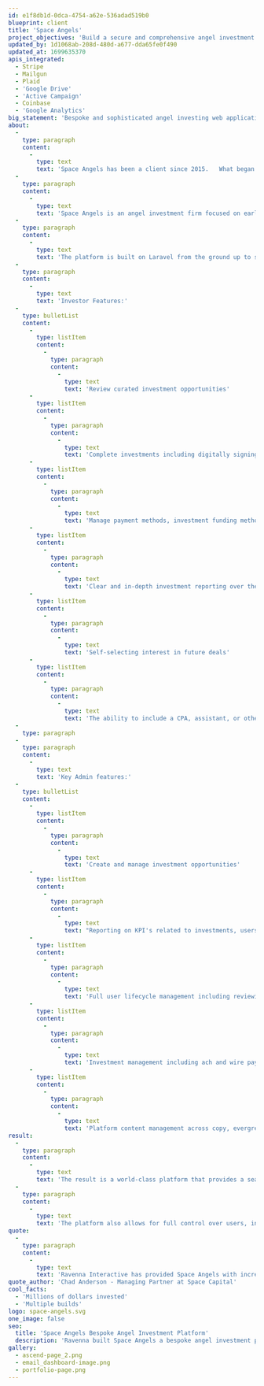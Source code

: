```yaml
---
id: e1f8db1d-0dca-4754-a62e-536adad519b0
blueprint: client
title: 'Space Angels'
project_objectives: 'Build a secure and comprehensive angel investment application'
updated_by: 1d1068ab-208d-480d-a677-dda65fe0f490
updated_at: 1699635370
apis_integrated:
  - Stripe
  - Mailgun
  - Plaid
  - 'Google Drive'
  - 'Active Campaign'
  - Coinbase
  - 'Google Analytics'
big_statement: 'Bespoke and sophisticated angel investing web application'
about:
  -
    type: paragraph
    content:
      -
        type: text
        text: 'Space Angels has been a client since 2015.   What began as a simple support contract has grown into two full web application builds and countless additional design and development engagements.  '
  -
    type: paragraph
    content:
      -
        type: text
        text: 'Space Angels is an angel investment firm focused on early-stage Space startups.   They operate a bespoke web-based investment platform from which they curate deals, manage members, and administrate the investments long term. '
  -
    type: paragraph
    content:
      -
        type: text
        text: 'The platform is built on Laravel from the ground up to support Space Angels and their investors.  The application feature-set is wide and covers Investors and system management.  '
  -
    type: paragraph
    content:
      -
        type: text
        text: 'Investor Features:'
  -
    type: bulletList
    content:
      -
        type: listItem
        content:
          -
            type: paragraph
            content:
              -
                type: text
                text: 'Review curated investment opportunities'
      -
        type: listItem
        content:
          -
            type: paragraph
            content:
              -
                type: text
                text: 'Complete investments including digitally signing the appropriate documents'
      -
        type: listItem
        content:
          -
            type: paragraph
            content:
              -
                type: text
                text: 'Manage payment methods, investment funding methods, and investment entities'
      -
        type: listItem
        content:
          -
            type: paragraph
            content:
              -
                type: text
                text: 'Clear and in-depth investment reporting over the life of an investment'
      -
        type: listItem
        content:
          -
            type: paragraph
            content:
              -
                type: text
                text: 'Self-selecting interest in future deals'
      -
        type: listItem
        content:
          -
            type: paragraph
            content:
              -
                type: text
                text: 'The ability to include a CPA, assistant, or other support staff in a limited capacity'
  -
    type: paragraph
  -
    type: paragraph
    content:
      -
        type: text
        text: 'Key Admin features:'
  -
    type: bulletList
    content:
      -
        type: listItem
        content:
          -
            type: paragraph
            content:
              -
                type: text
                text: 'Create and manage investment opportunities'
      -
        type: listItem
        content:
          -
            type: paragraph
            content:
              -
                type: text
                text: "Reporting on KPI's related to investments, users, interactions and more"
      -
        type: listItem
        content:
          -
            type: paragraph
            content:
              -
                type: text
                text: 'Full user lifecycle management including reviewing applications, approving, limited access, soft deleting, and full removal'
      -
        type: listItem
        content:
          -
            type: paragraph
            content:
              -
                type: text
                text: 'Investment management including ach and wire payment handling, countersigning documents inside the admin and handling recurring payments'
      -
        type: listItem
        content:
          -
            type: paragraph
            content:
              -
                type: text
                text: 'Platform content management across copy, evergreen content and all deals'
result:
  -
    type: paragraph
    content:
      -
        type: text
        text: 'The result is a world-class platform that provides a seamless investing experience, making it easy for accredited investors to make intelligent investment decisions. In addition, it provides robust tools to track individual company progress, construct a diversified portfolio, and measure performance over time.'
  -
    type: paragraph
    content:
      -
        type: text
        text: 'The platform also allows for full control over users, investments and more from the administration side.'
quote:
  -
    type: paragraph
    content:
      -
        type: text
        text: 'Ravenna Interactive has provided Space Angels with incredible Laravel development services since 2015. Our online investment platform is critical to the success of our business. Ravenna has been instrumental in the development of this platform. Ravenna has been great to work with and I highly recommend them.'
quote_author: 'Chad Anderson - Managing Partner at Space Capital'
cool_facts:
  - 'Millions of dollars invested'
  - 'Multiple builds'
logo: space-angels.svg
one_image: false
seo:
  title: 'Space Angels Bespoke Angel Investment Platform'
  description: 'Ravenna built Space Angels a bespoke angel investment platform for raising money for early-stage space companies.'
gallery:
  - ascend-page_2.png
  - email_dashboard-image.png
  - portfolio-page.png
---
```

